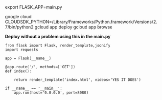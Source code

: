 export FLASK_APP=main.py

google cloud
CLOUDSDK_PYTHON=/Library/Frameworks/Python.framework/Versions/2.7/bin/python2
gcloud app deploy
gcloud app browse


**Deploy without a problem using this in the main.py**

```
from flask import Flask, render_template,jsonify
import requests

app = Flask(__name__)

@app.route('/', methods=['GET'])
def index():
    
    return render_template('index.html', videos='YES IT DOES')

if __name__ == '__main__':
    app.run(host='0.0.0.0', port=8080)
```
